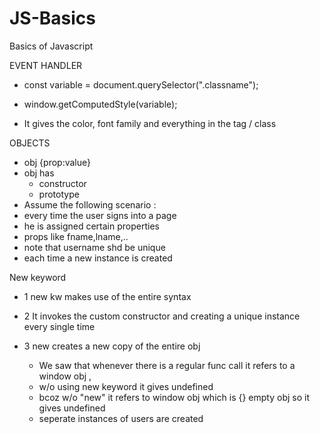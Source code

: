 # JS-Basics
Basics of Javascript

EVENT HANDLER 

- const variable = document.querySelector(".classname");

- window.getComputedStyle(variable);

- It gives  the color, font family and everything in the tag / class

OBJECTS

- obj {prop:value}
- obj has 
	- constructor 
	- prototype 
- Assume the following scenario : 
- every time the user signs into a page 
- he is assigned certain properties 
- props like fname,lname,..
- note that username shd be unique
- each time a new instance is created

New keyword 

- 1 new kw makes use of the entire syntax 
- 2 It invokes the custom constructor and creating a unique instance every single time 
- 3 new creates a new copy of the entire obj 

	- We saw that whenever there is a regular func call it refers to a window obj , 
	- w/o using new keyword it gives undefined
	- bcoz w/o "new" it refers to window obj which is {} empty obj so it gives undefined
	- seperate instances of users are created
